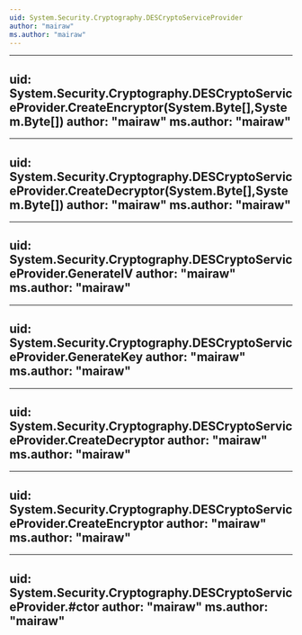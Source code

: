 ```yaml
---
uid: System.Security.Cryptography.DESCryptoServiceProvider
author: "mairaw"
ms.author: "mairaw"
---
```


---
uid: System.Security.Cryptography.DESCryptoServiceProvider.CreateEncryptor(System.Byte[],System.Byte[])
author: "mairaw"
ms.author: "mairaw"
---

---
uid: System.Security.Cryptography.DESCryptoServiceProvider.CreateDecryptor(System.Byte[],System.Byte[])
author: "mairaw"
ms.author: "mairaw"
---

---
uid: System.Security.Cryptography.DESCryptoServiceProvider.GenerateIV
author: "mairaw"
ms.author: "mairaw"
---

---
uid: System.Security.Cryptography.DESCryptoServiceProvider.GenerateKey
author: "mairaw"
ms.author: "mairaw"
---

---
uid: System.Security.Cryptography.DESCryptoServiceProvider.CreateDecryptor
author: "mairaw"
ms.author: "mairaw"
---

---
uid: System.Security.Cryptography.DESCryptoServiceProvider.CreateEncryptor
author: "mairaw"
ms.author: "mairaw"
---

---
uid: System.Security.Cryptography.DESCryptoServiceProvider.#ctor
author: "mairaw"
ms.author: "mairaw"
---
